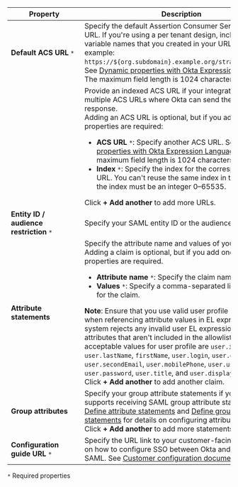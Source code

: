 | <div style="width:150px">Property</div> | Description  |
| ----------------- | ------------ |
| **Default ACS URL** `*` | Specify the default Assertion Consumer Service (ACS) URL. If you're using a per tenant design, include the variable names that you created in your URL. For example: `https://${org.subdomain}.example.org/strawberry/login`. See [Dynamic properties with Okta Expression Language](#dynamic-properties-with-okta-expression-language).<br>The maximum field length is 1024 characters. |
| &nbsp; | Provide an indexed ACS URL if your integration supports multiple ACS URLs where Okta can send the SAML response.<br>Adding an ACS URL is optional, but if you add one, both properties are required:<br><ul><li>**ACS URL** `*`: Specify another ACS URL. See [Dynamic properties with Okta Expression Language](#dynamic-properties-with-okta-expression-language). The maximum field length is 1024 characters.</li><li>**Index** `*`: Specify the index for the corresponding ACS URL. You can't reuse the same index in the list, and the index must be an integer 0&ndash;65535.</li></ul>Click **+ Add another** to add more URLs.|
|**Entity ID / audience restriction** `*` | Specify your SAML entity ID or the audience restriction.  |
| **Attribute statements** | Specify the attribute name and values of your claim. <br>Adding a claim is optional, but if you add one, both properties are required.<br> <ul><li>**Attribute name** `*`: Specify the claim name.</li><li> **Values** `*`: Specify a comma-separated list of values for the claim.</li></ul> **Note**: Ensure that you use valid user profile properties when referencing attribute values in EL expressions. The system rejects any invalid user EL expressions and attributes that aren't included in the allowlist. The acceptable values for user profile are `user.id`, `user.lastName`, `firstName`, `user.login`, `user.email`, `user.secondEmail`, `user.mobilePhone`, `user.userName`, `user.password`, `user.title`, and `user.displayName`. <br> Click **+ Add another** to add another claim.</br>|
| **Group attributes** | Specify your group attribute statements if your app supports receiving SAML group attribute statements. See [Define attribute statements](https://help.okta.com/okta_help.htm?type=oie&id=ext-define-attribute-statements) and [Define group attribute statements](https://help.okta.com/okta_help.htm?type=oie&id=ext-define-group-attribute-statements) for details on configuring attribute statements.<br>Click **+ Add another** to add more statements. |
| **Configuration guide URL** `*` | Specify the URL link to your customer-facing instructions on how to configure SSO between Okta and your app with SAML. See [Customer configuration document guidelines](/docs/guides/submit-app-prereq/main/#customer-configuration-document-guidelines).|

`*` Required properties
